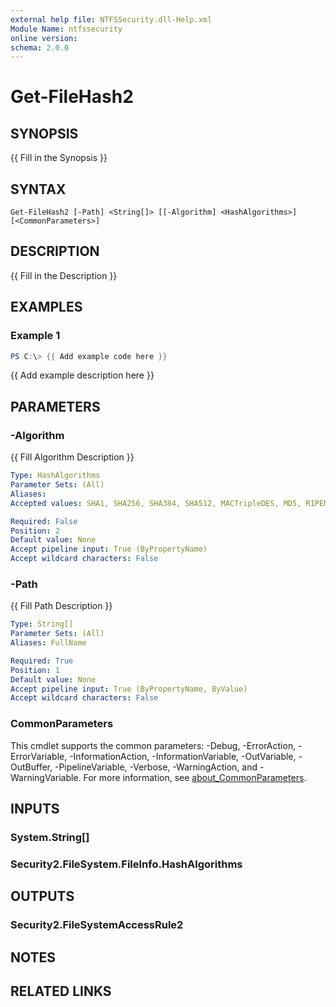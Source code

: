```yaml
---
external help file: NTFSSecurity.dll-Help.xml
Module Name: ntfssecurity
online version:
schema: 2.0.0
---
```


# Get-FileHash2

## SYNOPSIS
{{ Fill in the Synopsis }}

## SYNTAX

```
Get-FileHash2 [-Path] <String[]> [[-Algorithm] <HashAlgorithms>] [<CommonParameters>]
```

## DESCRIPTION
{{ Fill in the Description }}

## EXAMPLES

### Example 1
```powershell
PS C:\> {{ Add example code here }}
```

{{ Add example description here }}

## PARAMETERS

### -Algorithm
{{ Fill Algorithm Description }}

```yaml
Type: HashAlgorithms
Parameter Sets: (All)
Aliases:
Accepted values: SHA1, SHA256, SHA384, SHA512, MACTripleDES, MD5, RIPEMD160

Required: False
Position: 2
Default value: None
Accept pipeline input: True (ByPropertyName)
Accept wildcard characters: False
```

### -Path
{{ Fill Path Description }}

```yaml
Type: String[]
Parameter Sets: (All)
Aliases: FullName

Required: True
Position: 1
Default value: None
Accept pipeline input: True (ByPropertyName, ByValue)
Accept wildcard characters: False
```

### CommonParameters
This cmdlet supports the common parameters: -Debug, -ErrorAction, -ErrorVariable, -InformationAction, -InformationVariable, -OutVariable, -OutBuffer, -PipelineVariable, -Verbose, -WarningAction, and -WarningVariable. For more information, see [about_CommonParameters](http://go.microsoft.com/fwlink/?LinkID=113216).

## INPUTS

### System.String[]

### Security2.FileSystem.FileInfo.HashAlgorithms

## OUTPUTS

### Security2.FileSystemAccessRule2

## NOTES

## RELATED LINKS
